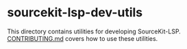 # sourcekit-lsp-dev-utils

This directory contains utilities for developing SourceKit-LSP. [CONTRIBUTING.md](../CONTRIBUTING.md) covers how to use these utilities.
